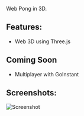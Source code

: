 Web Pong in 3D.

## Features:
- Web 3D using Three.js

## Coming Soon
- Multiplayer with GoInstant

## Screenshots:
![Screenshot](threejs-webgl-pong.png "Screenshot")
